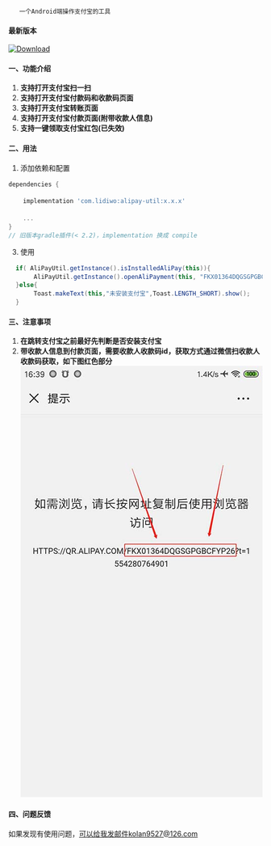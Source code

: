 ```
   一个Android端操作支付宝的工具
```
#### 最新版本
 [ ![Download](https://api.bintray.com/packages/lidiwo/lidiwo/alipay-util/images/download.svg) ](https://bintray.com/lidiwo/lidiwo/alipay-util/_latestVersion)

#### 一、功能介绍

1. **支持打开支付宝扫一扫**
2. **支持打开支付宝付款码和收款码页面**
3. **支持打开支付宝转账页面**
4. **支持打开支付宝付款页面(附带收款人信息)**
5. **支持一键领取支付宝红包(已失效)**


#### 二、用法

1. 添加依赖和配置
``` gradle
dependencies {

    implementation 'com.lidiwo:alipay-util:x.x.x'

    ...
}
// 旧版本gradle插件(< 2.2)，implementation 换成 compile
```

3. 使用
``` java
  if( AliPayUtil.getInstance().isInstalledAliPay(this)){
       AliPayUtil.getInstance().openAliPayment(this, "FKX01364DQGSGPGBCFYP26");
  }else{
       Toast.makeText(this,"未安装支付宝",Toast.LENGTH_SHORT).show();
  }
```

#### 三、注意事项
1. **在跳转支付宝之前最好先判断是否安装支付宝**
2. **带收款人信息到付款页面，需要收款人收款码id，获取方式通过微信扫收款人收款码获取，如下图红色部分**
![](https://github.com/lidiwo/AliPaySDK_Personal/blob/master/image_001.jpg?raw=true)

#### 四、问题反馈

 如果发现有使用问题，可以给我发邮件kolan9527@126.com